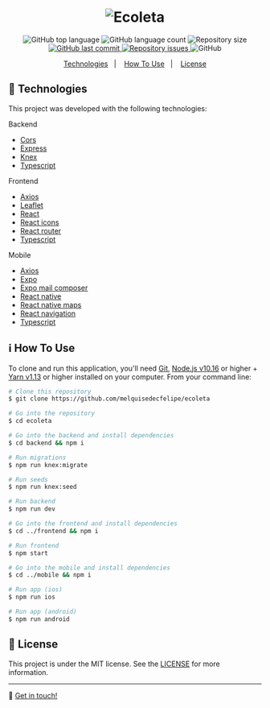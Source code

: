 <h1 align="center">
    <img alt="Ecoleta" src="https://res.cloudinary.com/dtifsqadc/image/upload/v1591456774/logo_wgzuor.svg" />
</h1>

<p align="center">
  <img alt="GitHub top language" src="https://img.shields.io/github/languages/top/melquisedecfelipe/ecoleta.svg">

  <img alt="GitHub language count" src="https://img.shields.io/github/languages/count/melquisedecfelipe/ecoleta.svg">

  <img alt="Repository size" src="https://img.shields.io/github/repo-size/melquisedecfelipe/ecoleta.svg">
  
  <a href="https://github.com/melquisedecfelipe/ecoleta/commits/master">
    <img alt="GitHub last commit" src="https://img.shields.io/github/last-commit/melquisedecfelipe/ecoleta.svg">
  </a>

  <a href="https://github.com/melquisedecfelipe/ecoleta/issues">
    <img alt="Repository issues" src="https://img.shields.io/github/issues/melquisedecfelipe/ecoleta.svg">
  </a>

  <img alt="GitHub" src="https://img.shields.io/github/license/melquisedecfelipe/ecoleta.svg">
</p>

<p align="center">
  <a href="#rocket-technologies">Technologies</a>&nbsp;&nbsp;&nbsp;|&nbsp;&nbsp;&nbsp;
  <a href="#information_source-how-to-use">How To Use</a>&nbsp;&nbsp;&nbsp;|&nbsp;&nbsp;&nbsp;
  <a href="#memo-license">License</a>
</p>

## :rocket: Technologies

This project was developed with the following technologies:

Backend

- [Cors](https://github.com/expressjs/cors)
- [Express](https://expressjs.com/)
- [Knex](http://knexjs.org/)
- [Typescript](https://www.typescriptlang.org/)

Frontend

- [Axios](https://github.com/axios/axios)
- [Leaflet](leafletjs)
- [React](https://reactjs.org/)
- [React icons](https://react-icons.netlify.com/)
- [React router](https://reacttraining.com/react-router/)
- [Typescript](https://www.typescriptlang.org/)

Mobile

- [Axios](https://github.com/axios/axios)
- [Expo](https://expo.io/)
- [Expo mail composer](https://docs.expo.io/versions/latest/sdk/mail-composer/)
- [React native](https://facebook.github.io/react-native/)
- [React native maps](https://github.com/react-native-community/react-native-maps)
- [React navigation](https://reactnavigation.org/)
- [Typescript](https://www.typescriptlang.org/)

## :information_source: How To Use

To clone and run this application, you'll need [Git](https://git-scm.com), [Node.js v10.16](https://nodejs.org/) or higher + [Yarn v1.13](https://yarnpkg.com/) or higher installed on your computer. From your command line:

```bash
# Clone this repository
$ git clone https://github.com/melquisedecfelipe/ecoleta

# Go into the repository
$ cd ecoleta

# Go into the backend and install dependencies
$ cd backend && npm i

# Run migrations
$ npm run knex:migrate

# Run seeds
$ npm run knex:seed

# Run backend
$ npm run dev

# Go into the frontend and install dependencies
$ cd ../frontend && npm i

# Run frontend
$ npm start

# Go into the mobile and install dependencies
$ cd ../mobile && npm i

# Run app (ios)
$ npm run ios

# Run app (android)
$ npm run android
```

## :memo: License

This project is under the MIT license. See the [LICENSE](https://github.com/melquisedecfelipe/ecoleta/blob/master/LICENSE) for more information.

---

:wave: [Get in touch!](https://www.linkedin.com/in/melquisedecfelipe/)
